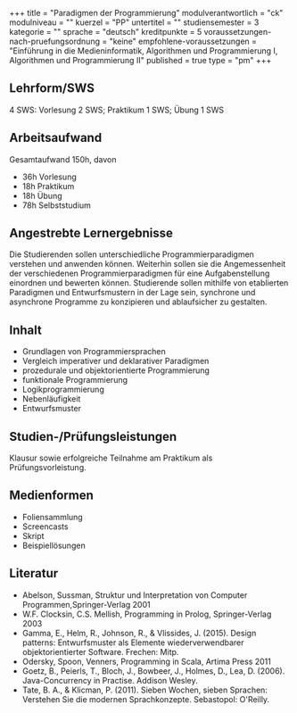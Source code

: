 +++
title = "Paradigmen der Programmierung"
modulverantwortlich = "ck"
modulniveau = ""
kuerzel = "PP"
untertitel = ""
studiensemester = 3
kategorie = ""
sprache = "deutsch"
kreditpunkte = 5
voraussetzungen-nach-pruefungsordnung = "keine"
empfohlene-voraussetzungen = "Einführung in die Medieninformatik, Algorithmen und Programmierung I, Algorithmen und Programmierung II"
published = true
type = "pm"
+++

## Lehrform/SWS
4 SWS: Vorlesung 2 SWS; Praktikum 1 SWS; Übung 1 SWS

## Arbeitsaufwand
Gesamtaufwand 150h, davon

* 36h Vorlesung
* 18h Praktikum
* 18h Übung
* 78h Selbststudium

## Angestrebte Lernergebnisse
Die Studierenden sollen unterschiedliche Programmierparadigmen verstehen und anwenden können. Weiterhin sollen sie die Angemessenheit der verschiedenen Programmierparadigmen für eine Aufgabenstellung einordnen und bewerten können. Studierende sollen mithilfe von etablierten Paradigmen und Entwurfsmustern in der Lage sein, synchrone und asynchrone Programme zu konzipieren und ablaufsicher zu gestalten.

## Inhalt
* Grundlagen von Programmiersprachen
* Vergleich imperativer und deklarativer Paradigmen
* prozedurale und objektorientierte Programmierung
* funktionale Programmierung
* Logikprogrammierung
* Nebenläufigkeit
* Entwurfsmuster

## Studien-/Prüfungsleistungen
Klausur sowie erfolgreiche Teilnahme am Praktikum als Prüfungsvorleistung.

## Medienformen
* Foliensammlung
* Screencasts
* Skript
* Beispiellösungen

## Literatur
* Abelson, Sussman, Struktur und Interpretation von Computer Programmen,Springer-Verlag 2001
* W.F. Clocksin, C.S. Mellish, Programming in Prolog, Springer-Verlag 2003
* Gamma, E., Helm, R., Johnson, R., & Vlissides, J. (2015). Design patterns: Entwurfsmuster als Elemente wiederverwendbarer objektorientierter Software. Frechen: Mitp.
* Odersky, Spoon, Venners, Programming in Scala, Artima Press 2011
* Goetz, B., Peierls, T., Bloch, J., Bowbeer, J., Holmes, D., Lea, D. (2006). Java-Concurrency in Practise. Addison Wesley.
* Tate, B. A., & Klicman, P. (2011). Sieben Wochen, sieben Sprachen: Verstehen Sie die modernen Sprachkonzepte. Sebastopol: O'Reilly.
